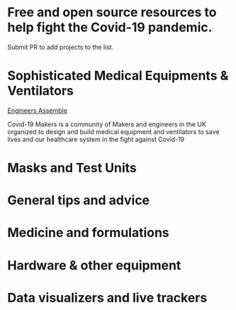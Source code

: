 # Free and open source resources to help fight the Covid-19 pandemic. 

Submit PR to add projects to the list.


# Sophisticated Medical Equipments & Ventilators

[Engineers Assemble](https://engineersassemble.tribe.so)

Covid-19 Makers is a community of Makers and engineers in the UK organized to design and build medical equipment and ventilators to save lives and our healthcare system in the fight against Covid-19


# Masks and Test Units



# General tips and advice




# Medicine and formulations



# Hardware & other equipment



# Data visualizers and live trackers